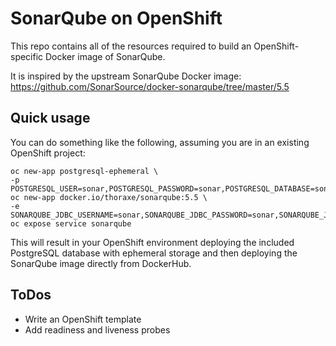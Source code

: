 # SonarQube on OpenShift
This repo contains all of the resources required to build an OpenShift-specific
Docker image of SonarQube.

It is inspired by the upstream SonarQube Docker image:
https://github.com/SonarSource/docker-sonarqube/tree/master/5.5

## Quick usage
You can do something like the following, assuming you are in an existing
OpenShift project:

    oc new-app postgresql-ephemeral \
    -p POSTGRESQL_USER=sonar,POSTGRESQL_PASSWORD=sonar,POSTGRESQL_DATABASE=sonar
    oc new-app docker.io/thoraxe/sonarqube:5.5 \
    -e SONARQUBE_JDBC_USERNAME=sonar,SONARQUBE_JDBC_PASSWORD=sonar,SONARQUBE_JDBC_URL=jdbc:postgresql://postgresql/sonar
    oc expose service sonarqube

This will result in your OpenShift environment deploying the included PostgreSQL
database with ephemeral storage and then deploying the SonarQube image directly
from DockerHub.

## ToDos
* Write an OpenShift template
* Add readiness and liveness probes

